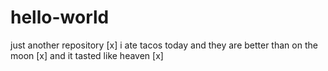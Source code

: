 # hello-world
just another repository [x]
i ate tacos today and they are better than on the moon [x]
and it tasted like heaven [x]
